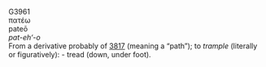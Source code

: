 G3961  
πατέω  
pateō  
*pat-eh‘-o*  
From a derivative probably of [3817](g3817) (meaning a “path”); to
*trample* (literally or figuratively): - tread (down, under foot).  
